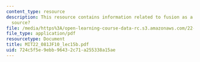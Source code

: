 ```yaml
---
content_type: resource
description: This resource contains information related to fusion as a future energy
  source?
file: /media/https%3A/open-learning-course-data-rc.s3.amazonaws.com/22-081j-introduction-to-sustainable-energy-fall-2010/724c5f5e9ebb96432c71a255338a15ae_MIT22_081JF10_lec15b.pdf
file_type: application/pdf
resourcetype: Document
title: MIT22_081JF10_lec15b.pdf
uid: 724c5f5e-9ebb-9643-2c71-a255338a15ae
---
```

